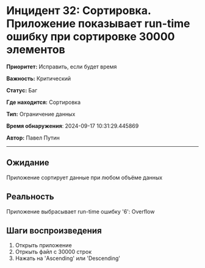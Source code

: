 # Инцидент 32: Сортировка. Приложение показывает run-time ошибку при сортировке 30000 элементов

**Приоритет:** Исправить, если будет время

**Важность:** Критический

**Статус:** Баг

**Где находится:** Сортировка

**Тип:** Ограничение данных

**Время обнаружения**: 2024-09-17 10:31:29.445869

**Автор:** Павел Путин

--------------------

## Ожидание

Приложение сортирует данные при любом объёме данных

## Реальность

Приложение выбрасывает run-time ошибку '6': Overflow

## Шаги воспроизведения

1. Открыть приложение
2. Отркыть файл с 30000 строк
3. Нажать на 'Ascending' или 'Descending'

